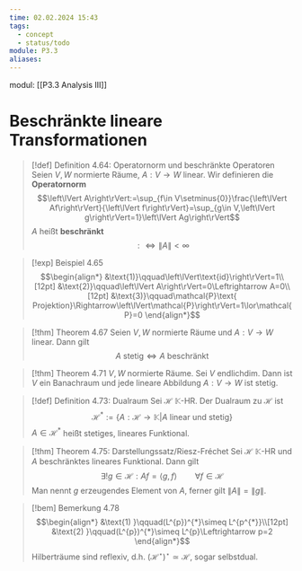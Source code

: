 ```yaml
---
time: 02.02.2024 15:43
tags:
  - concept
  - status/todo
module: P3.3
aliases:
---
```

modul: [[P3.3 Analysis III]]
# Beschränkte lineare Transformationen

>[!def] Definition 4.64: Operatornorm und beschränkte Operatoren
>Seien $V,W$ normierte Räume, $A:V\rightarrow W$ linear. Wir definieren die **Operatornorm** $$\left\lVert A\right\rVert:=\sup_{f\in V\setminus{0}}\frac{\left\lVert Af\right\rVert}{\left\lVert f\right\rVert}=\sup_{g\in V,\left\lVert g\right\rVert=1}\left\lVert Ag\right\rVert$$
>$A$ heißt **beschränkt** $$:\Leftrightarrow\left\lVert A\right\rVert\lt\infty$$

>[!exp] Beispiel 4.65
>$$\begin{align*}
&\text{1)}\qquad\left\lVert\text{id}\right\rVert=1\\[12pt]
&\text{2)}\qquad\left\lVert A\right\rVert=0\Leftrightarrow A=0\\[12pt]
&\text{3)}\qquad\mathcal{P}\text{ Projektion}\Rightarrow\left\lVert\mathcal{P}\right\rVert=1\lor\mathcal{P}=0
\end{align*}$$

>[!thm] Theorem 4.67
>Seien $V,W$ normierte Räume und $A:V\rightarrow W$ linear. Dann gilt $$A\text{ stetig}\Leftrightarrow A\text{ beschränkt}$$

>[!thm] Theorem 4.71
>$V,W$ normierte Räume. Sei $V$ endlichdim. Dann ist $V$ ein Banachraum und jede lineare Abbildung $A:V\rightarrow W$ ist stetig.

>[!def] Definition 4.73: Dualraum
>Sei $\mathcal{H}$ $\mathbb{K}$-HR. Der Dualraum zu $\mathcal{H}$ ist $$\mathcal{H}^{*}:=\{A:\mathcal{H}\rightarrow\mathbb{K}\vert A\text{ linear und stetig}\}$$  $A\in\mathcal{H}^{*}$ heißt stetiges, lineares Funktional.

>[!thm] Theorem 4.75: Darstellungssatz/Riesz-Fréchet
>Sei $\mathcal{H}$ $\mathbb{K}$-HR und $A$ beschränktes lineares Funktional. Dann gilt $$\exists!g\in\mathcal{H}:Af=\left\langle g,f\right\rangle\qquad\forall f\in\mathcal{H}$$
>Man nennt $g$ erzeugendes Element von $A$, ferner gilt $\left\lVert A\right\rVert=\left\lVert g\right\rVert$.

>[!bem] Bemerkung 4.78
>$$\begin{align*}
&\text{1) }\qquad(L^{p})^{*}\simeq L^{p^{*}}\\[12pt]
&\text{2) }\qquad(L^{p})^{*}\simeq L^{p}\Leftrightarrow p=2
\end{align*}$$
>Hilberträume sind reflexiv, d.h. $(\mathcal{H}^{\star})^{\star}\simeq\mathcal{H}$, sogar selbstdual.
